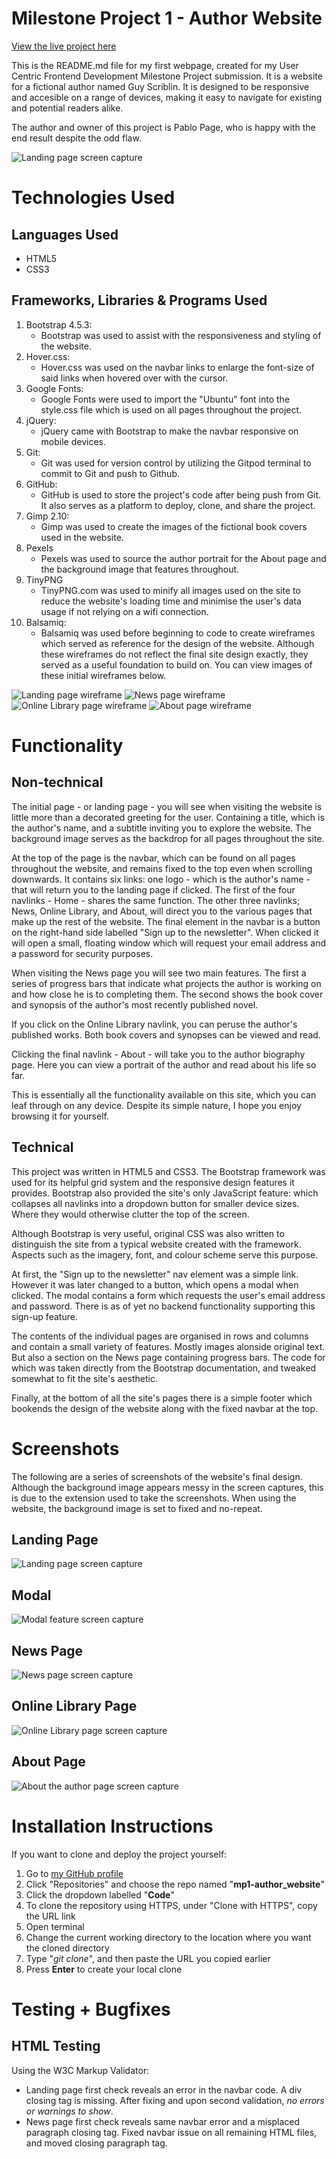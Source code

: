 # Milestone Project 1 - Author Website

[View the live project here](https://pablo1793.github.io/mp1-author_website/)

This is the README.md file for my first webpage, created for my User Centric Frontend Development Milestone Project submission. It is a website for a fictional author named Guy Scriblin. It is designed to be responsive and accesible on a range of devices, making it easy to navigate for existing and potential readers alike.

The author and owner of this project is Pablo Page, who is happy with the end result despite the odd flaw.

<img src="./img/landingpage-screencap.min.jpg" alt="Landing page screen capture">

# Technologies Used

## Languages Used

- HTML5
- CSS3

## Frameworks, Libraries & Programs Used

1. Bootstrap 4.5.3:
      - Bootstrap was used to assist with the responsiveness and styling of the website.
2. Hover.css:
      - Hover.css was used on the navbar links to enlarge the font-size of said links when hovered over with the cursor.
3. Google Fonts:
      - Google Fonts were used to import the "Ubuntu" font into the style.css file which is used on all pages throughout the project.
4. jQuery:
      - jQuery came with Bootstrap to make the navbar responsive on mobile devices.
5. Git:
      - Git was used for version control by utilizing the Gitpod terminal to commit to Git and push to Github.
6. GitHub:
      - GitHub is used to store the project's code after being push from Git. It also serves as a platform to deploy, clone, and share the project.
7. Gimp 2.10:
      - Gimp was used to create the images of the fictional book covers used in the website.
8. Pexels
      - Pexels was used to source the author portrait for the About page and the background image that features throughout.
9. TinyPNG
      - TinyPNG.com was used to minify all images used on the site to reduce the website's loading time and minimise the user's data usage if not relying
      on a wifi connection.       
10. Balsamiq:
      - Balsamiq was used before beginning to code to create wireframes which served as reference for the design of the website. Although these wireframes 
      do not reflect the final site design exactly, they served as a useful foundation to build on. You can view images of these initial wireframes below.

<img src="./img/landingpage-wireframe.min.png" alt="Landing page wireframe">
<img src="./img/news-wireframe.min.png" alt="News page wireframe">
<img src="./img/library-wireframe.min.png" alt="Online Library page wireframe">
<img src="./img/about-wireframe.min.png" alt="About page wireframe">

# Functionality

## Non-technical

The initial page - or landing page - you will see when visiting the website is little more than a decorated greeting for the user. Containing a title, which is the
author's name, and a subtitle inviting you to explore the website. The background image serves as the backdrop for all pages throughout the site.

At the top of the page is the navbar, which can be found on all pages throughout the website, and remains fixed to the top even when scrolling downwards. It contains six links: one logo -
which is the author's name - that will return you to the landing page if clicked. The first of the four navlinks - Home - shares the same function. The other three navlinks;
News, Online Library, and About, will direct you to the various pages that make up the rest of the website. The final element in the navbar is a button on the right-hand side
labelled "Sign up to the newsletter". When clicked it will open a small, floating window which will request your email address and a password for security purposes.

When visiting the News page you will see two main features. The first a series of progress bars that indicate what projects the author is working on and how close he is to
completing them. The second shows the book cover and synopsis of the author's most recently published novel.

If you click on the Online Library navlink, you can peruse the author's published works. Both book covers and synopses can be viewed and read.

Clicking the final navlink - About - will take you to the author biography page. Here you can view a portrait of the author and read about his life so far.

This is essentially all the functionality available on this site, which you can leaf through on any device. Despite its simple nature, I hope you enjoy browsing it for yourself.

## Technical

This project was written in HTML5 and CSS3. The Bootstrap framework was used for its helpful grid system and the responsive design features it provides. Bootstrap also provided 
the site's only JavaScript feature: which collapses all navlinks into a dropdown button for smaller device sizes. Where they would otherwise clutter the top of the screen.

Although Bootstrap is very useful, original CSS was also written to distinguish the site from a typical website created with the framework. Aspects such as the imagery, font, 
and colour scheme serve this purpose.

At first, the "Sign up to the newsletter" nav element was a simple link. However it was later changed to a button, which opens a modal when clicked. The modal contains a form
which requests the user's email address and password. There is as of yet no backend functionality supporting this sign-up feature.

The contents of the individual pages are organised in rows and columns and contain a small variety of features. Mostly images alonside original text. But also a section on the 
News page containing progress bars. The code for which was taken directly from the Bootstrap documentation, and tweaked somewhat to fit the site's aesthetic.

Finally, at the bottom of all the site's pages there is a simple footer which bookends the design of the website along with the fixed navbar at the top.

# Screenshots

The following are a series of screenshots of the website's final design. Although the background image appears messy in the screen captures, this is due to the extension used to
take the screenshots. When using the website, the background image is set to fixed and no-repeat.

## Landing Page

<img src="./img/landingpage-screencap.min.jpg" alt="Landing page screen capture">

## Modal

<img src="./img/modal-screencap.min.jpg" alt="Modal feature screen capture">

## News Page

<img src="./img/newspage-screencap.min.jpg" alt="News page screen capture">

## Online Library Page

<img src="./img/librarypage-screencap.min.jpg" alt="Online Library page screen capture">

## About Page

<img src="./img/aboutpage-screencap.min.jpg" alt="About the author page screen capture">

# Installation Instructions

If you want to clone and deploy the project yourself:

1. Go to [my GitHub profile](https://github.com/pablo1793)
2. Click "Repositories" and choose the repo named "<b>mp1-author_website</b>"
3. Click the dropdown labelled "<b>Code</b>"
4. To clone the repository using HTTPS, under "Clone with HTTPS", copy the URL link
5. Open terminal
6. Change the current working directory to the location where you want the cloned directory
7. Type "<i>git clone</i>", and then paste the URL you copied earlier
8. Press <b>Enter</b> to create your local clone

# Testing + Bugfixes

## HTML Testing

Using the W3C Markup Validator:

- Landing page first check reveals an error in the navbar code. A div closing tag is missing. After fixing and upon second validation, <i>no errors or warnings to show</i>.
- News page first check reveals same navbar error and a misplaced paragraph closing tag. Fixed navbar issue on all remaining HTML files, and moved closing paragraph tag.